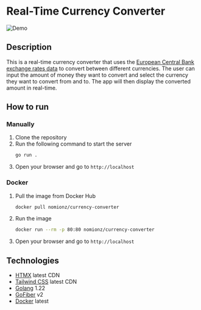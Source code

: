 # Real-Time Currency Converter

![Demo](https://github.com/nomionz/currency-converter/assets/72413805/d72117c5-3208-466e-a64a-a00fd1aeb5bd)

## Description

This is a real-time currency converter that uses the [European Central Bank exchange rates data](https://www.ecb.europa.eu/stats/policy_and_exchange_rates/euro_reference_exchange_rates/html/index.en.html) to convert between different currencies. The user can input the amount of money they want to convert and select the currency they want to convert from and to. The app will then display the converted amount in real-time.

## How to run

### Manually

1. Clone the repository
2. Run the following command to start the server
    ```bash
    go run .
    ```
3. Open your browser and go to `http://localhost`

### Docker

1. Pull the image from Docker Hub
    ```bash
    docker pull nomionz/currency-converter
    ```
2. Run the image
    ```bash
    docker run --rm -p 80:80 nomionz/currency-converter
    ```
3. Open your browser and go to `http://localhost`

## Technologies

- [HTMX](https://htmx.org/) latest CDN
- [Tailwind CSS](https://tailwindcss.com/) latest CDN
- [Golang](https://golang.org/) 1.22
- [GoFiber](https://gofiber.io/) v2
- [Docker](https://www.docker.com/) latest